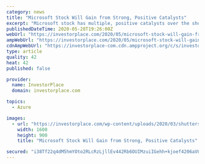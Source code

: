```yaml
---
category: news
title: "Microsoft Stock Will Gain from Strong, Positive Catalysts"
excerpt: "Microsoft stock has multiple, positive catalysts over the short term and the long term. These catalysts will push the shares higher."
publishedDateTime: 2020-05-28T19:26:00Z
webUrl: "https://investorplace.com/2020/05/microsoft-stock-will-gain-from-strong-positive-catalysts/"
ampWebUrl: "https://investorplace.com/2020/05/microsoft-stock-will-gain-from-strong-positive-catalysts/amp/"
cdnAmpWebUrl: "https://investorplace-com.cdn.ampproject.org/c/s/investorplace.com/2020/05/microsoft-stock-will-gain-from-strong-positive-catalysts/amp/"
type: article
quality: 42
heat: 42
published: false

provider:
  name: InvestorPlace
  domain: investorplace.com

topics:
  - Azure

images:
  - url: "https://investorplace.com/wp-content/uploads/2020/03/shutterstock_698745022-compressor.jpg"
    width: 1600
    height: 900
    title: "Microsoft Stock Will Gain from Strong, Positive Catalysts"

secured: "i38Tf22q4dM5hmYOto2RLcRzLjllEv442Rb6OUIMzuiIGehh+kjoef4206aVQwDFd10gMsoICqiHEyVGsIjfKE6M3Oj5B3Vd8Y8XwFOhgLDBYatPCYb+6brVIclPjv6FUBjK9M+CXsSa8M1eZE1WvHNMucvH/i7IGqLh/BBqQ91tQm3hFb6I/+OWauvPWgOJmuypp1IKisVXFbFQ8brTyA/8auoUtEWlbAQeCz843ktb/QGEdH5qSHmzoKIpyfHLxFRc/Dw+jY32U19auIXezZRsC6QzcqqnaMBmKyeelp6IYrfDhMz93sWEGxxk5Q8J;M7+V/wlmQ99it6IkX/rqFA=="
---
```


